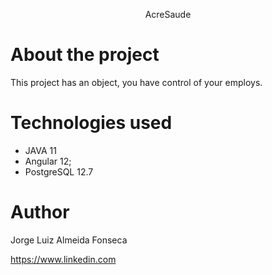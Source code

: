 <p align="center">AcreSaude</p>

# About the project

This project has an object, you have control of your employs.


# Technologies used

- JAVA 11
- Angular 12;
- PostgreSQL 12.7


# Author
Jorge Luiz Almeida Fonseca

https://www.linkedin.com
